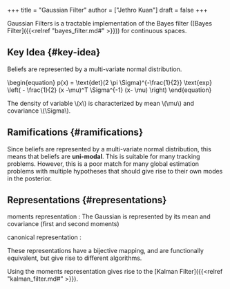 +++
title = "Gaussian Filter"
author = ["Jethro Kuan"]
draft = false
+++

Gaussian Filters is a tractable implementation of the Bayes filter
([Bayes Filter]({{<relref "bayes_filter.md#" >}})) for continuous spaces.


## Key Idea {#key-idea}

Beliefs are represented by a multi-variate normal distribution.

\begin{equation}
  p(x) = \text{det}(2 \pi \Sigma)^{-\frac{1}{2}} \text{exp} \left( -
    \frac{1}{2} (x -\mu)^T \Sigma^{-1} (x- \mu) \right)
\end{equation}

The density of variable \\(x\\) is characterized by mean \\(\mu\\) and
covariance \\(\Sigma\\).


## Ramifications {#ramifications}

Since beliefs are represented by a multi-variate normal distribution,
this means that beliefs are **uni-modal**. This is suitable for many
tracking problems. However, this is a poor match for many global
estimation problems with multiple hypotheses that should give rise to
their own modes in the posterior.


## Representations {#representations}

moments representation
: The Gaussian is represented by its mean
    and covariance (first and second moments)

canonical representation
:

These representations have a bijective mapping, and are functionally
equivalent, but give rise to different algorithms.

Using the moments representation gives rise to the [Kalman Filter]({{<relref "kalman_filter.md#" >}}).